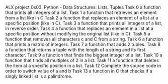 ALX project 0x03. Python - Data Structures: Lists, Tuples
Task 0  a function that prints all integers of a list.
Task 1 a function that retrieves an element from a list like in C
Task 2 a function that replaces an element of a list at a specific position (like in C).
Task 3  a function that prints all integers of a list, in reverse order.
Task 4 a function that replaces an element in a list at a specific position without modifying the original list (like in C).
Task 5 a function that removes all characters c and C from a string.
Task 6 a function that prints a matrix of integers.
Task 7 a function that adds 2 tuples.
Task 8 a function that returns a tuple with the length of a string and its first character.
Task 9 a function that finds the biggest integer of a list.
Task 10 a function that finds all multiples of 2 in a list.
Task 11 a function that deletes the item at a specific position in a list.
Task 12 Complete the source code in order to switch value of a and b
Task 13 a function in C that checks if a singly linked list is a palindrome.
